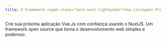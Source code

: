 ```yaml
---
title: O Framework <span class="text-nuxt-lightgreen">Vue.js</span> Progressivo<br>
---
```

Crie sua próxima aplicação Vue.Js com confiança usando o NuxtJS. Um framework <span title="Under MIT license">open source</span> que torna o desenvolvimento web simples e poderoso.

